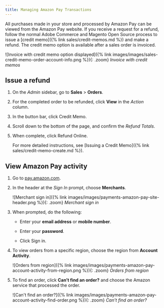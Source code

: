 ```yaml
---
title: Managing Amazon Pay Transactions
---
```


All purchases made in your store and processed by Amazon Pay can be viewed from the Amazon Pay website. If you receive a request for a refund, follow the normal Adobe Commerce and Magento Open Source process to issue a [credit memo]({% link sales/credit-memos.md %}) and make a refund. The credit memo option is available after a sales order is invoiced.

![Invoice with credit memo option displayed]({% link images/images/sales-credit-memo-order-account-info.png %}){: .zoom}
_Invoice with credit memos_

## Issue a refund

1. On the _Admin_ sidebar, go to **Sales** > **Orders**.

1. For the completed order to be refunded, click **View** in the _Action_ column.

1. In the button bar, click <span class="btn">Credit Memo</span>.

1. Scroll down to the bottom of the page, and confirm the _Refund Totals_.

1. When complete, click <span class="btn">Refund Online</span>.

   For more detailed instructions, see [Issuing a Credit Memo]({% link sales/credit-memo-create.md %}).

## View Amazon Pay activity

1. Go to [pay.amazon.com][1].

1. In the header at the _Sign In_ prompt, choose **Merchants**.

   ![Merchant sign in]({% link images/images/payments-amazon-pay-site-header.png %}){: .zoom}
   _Merchant sign in_

1. When prompted, do the following:

   - Enter your **email address** or **mobile number**.

   - Enter your **password**.

   - Click <span class="btn">Sign in</span>.

1. To view orders from a specific region, choose the region from **Account Activity**.

   ![Orders from region]({% link images/images/payments-amazon-pay-account-activity-from-region.png %}){: .zoom}
   _Orders from region_

1. To find an order, click **Can’t find an order?** and choose the Amazon service that processed the order.

   ![Can't find an order?]({% link images/images/payments-amazon-pay-account-activity-find-order.png %}){: .zoom}
   _Can’t find an order?_

[1]: http://pay.amazon.com/
